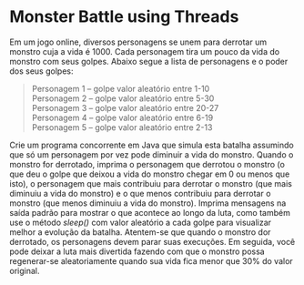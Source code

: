 # Monster Battle using Threads

Em um jogo online, diversos personagens se unem para derrotar um monstro cuja a vida é 1000. Cada personagem tira um pouco da vida do monstro com seus golpes. Abaixo segue a lista de personagens e o poder dos seus golpes:</br>

> Personagem 1 – golpe valor aleatório entre 1-10</br>
> Personagem 2 – golpe valor aleatório entre 5-30</br>
> Personagem 3 – golpe valor aleatório entre 20-27</br>
> Personagem 4 – golpe valor aleatório entre 6-19</br>
> Personagem 5 – golpe valor aleatório entre 2-13</br>

Crie um programa concorrente em Java que simula esta batalha assumindo que só um personagem por vez pode diminuir a vida do monstro. Quando o monstro for derrotado, imprima o personagem que derrotou o monstro (o que deu o golpe que deixou a vida do monstro chegar em 0 ou menos que isto), o personagem que mais contribuiu para derrotar o monstro (que mais diminuiu a vida do monstro) e o que menos contribuiu para derrotar o monstro (que menos diminuiu a vida do monstro). Imprima mensagens na saída padrão para mostrar o que acontece ao longo da luta, como também use o método <i>sleep()</i> com valor aleatório a cada golpe para visualizar melhor a evolução da batalha. Atentem-se que quando o monstro dor derrotado, os personagens devem parar suas execuções.
Em seguida, você pode deixar a luta mais divertida fazendo com que o monstro possa regenerar-se aleatoriamente quando sua vida fica menor que 30% do valor original.
